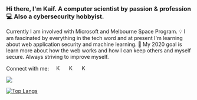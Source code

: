 ### Hi there, I'm Kaif. A computer scientist by passion & profession 💻 Also a cybersecurity hobbyist. 

Currently I am involved with Microsoft and Melbourne Space Program. 💡 I am fascinated by everything in the tech word and at present I'm learning about web application security and machine learning. 🎯 My 2020 goal is learn more about how the web works and how I can keep others and myself secure. Always striving to improve myself.

Connect with me:  &nbsp; &nbsp;
[<img alt="Kaif-Ahsan | LinkedIn" width="15px" src="https://cdn.jsdelivr.net/npm/simple-icons@v3/icons/linkedin.svg" />][linkedin] &nbsp; &nbsp;
[<img alt="Kaif-Ahsan | Twitter" width="15px" src="https://cdn.jsdelivr.net/npm/simple-icons@3.6.0/icons/twitter.svg" />][twitter] &nbsp; &nbsp;
[<img alt="Kaif-Ahsan | Email" width="15px" src="https://cdn.jsdelivr.net/npm/simple-icons@3.6.0/icons/gmail.svg" />][email] &nbsp; &nbsp;

<a href="https://github.com/verbal-noun">
  <img align="center" src="https://github-readme-stats.vercel.app/api?username=verbal-noun&hide=issues&count_private=true&show_icons=true&theme=tokyonight&include_all_commits=1"/>
</a>

[![Top Langs](https://github-readme-stats.vercel.app/api/top-langs/?username=verbal-noun&layout=compact&theme=tokyonight)](https://github.com/verbal-noun)


[linkedin]: https://www.linkedin.com/in/kaif-ahsan/
[email]: mailto:thats.kaif@gmail.com
[twitter]: https://twitter.com/KaifAhsan1
